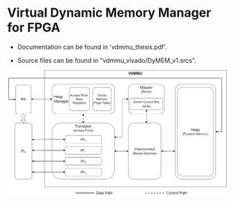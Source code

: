 # Virtual Dynamic Memory Manager for FPGA

* Documentation can be found in 'vdmmu_thesis.pdf'.

* Source files can be found in "vdmmu_vivado/DyMEM_v1.srcs".

![System Architectural Overview](vdmmu_sys_arch.png)
